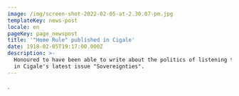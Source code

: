 ```yaml
---
image: /img/screen-shot-2022-02-05-at-2.30.07-pm.jpg
templateKey: news-post
locale: en
pageKey: page_newspost
title: '"Home Rule" published in Cigale'
date: 1918-02-05T19:17:00.000Z
description: >-
  Honoured to have been able to write about the politics of listening to others
  in Cigale's latest issue "Sovereignties".
---
```

.
